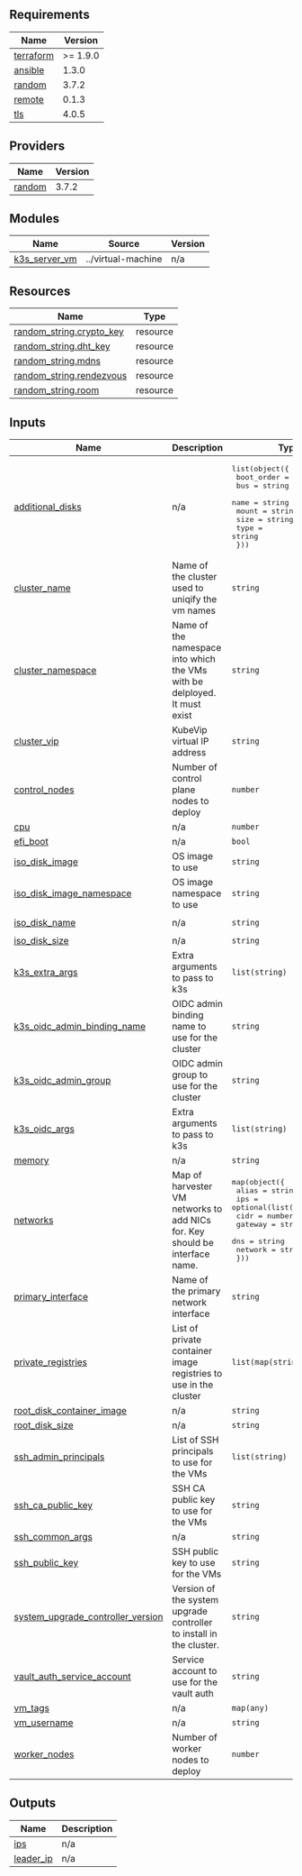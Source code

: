 <!-- BEGIN_TF_DOCS -->
## Requirements

| Name | Version |
|------|---------|
| <a name="requirement_terraform"></a> [terraform](#requirement\_terraform) | >= 1.9.0 |
| <a name="requirement_ansible"></a> [ansible](#requirement\_ansible) | 1.3.0 |
| <a name="requirement_random"></a> [random](#requirement\_random) | 3.7.2 |
| <a name="requirement_remote"></a> [remote](#requirement\_remote) | 0.1.3 |
| <a name="requirement_tls"></a> [tls](#requirement\_tls) | 4.0.5 |

## Providers

| Name | Version |
|------|---------|
| <a name="provider_random"></a> [random](#provider\_random) | 3.7.2 |

## Modules

| Name | Source | Version |
|------|--------|---------|
| <a name="module_k3s_server_vm"></a> [k3s\_server\_vm](#module\_k3s\_server\_vm) | ../virtual-machine | n/a |

## Resources

| Name | Type |
|------|------|
| [random_string.crypto_key](https://registry.terraform.io/providers/hashicorp/random/3.7.2/docs/resources/string) | resource |
| [random_string.dht_key](https://registry.terraform.io/providers/hashicorp/random/3.7.2/docs/resources/string) | resource |
| [random_string.mdns](https://registry.terraform.io/providers/hashicorp/random/3.7.2/docs/resources/string) | resource |
| [random_string.rendezvous](https://registry.terraform.io/providers/hashicorp/random/3.7.2/docs/resources/string) | resource |
| [random_string.room](https://registry.terraform.io/providers/hashicorp/random/3.7.2/docs/resources/string) | resource |

## Inputs

| Name | Description | Type | Default | Required |
|------|-------------|------|---------|:--------:|
| <a name="input_additional_disks"></a> [additional\_disks](#input\_additional\_disks) | n/a | <pre>list(object({<br/>    boot_order = number<br/>    bus        = string<br/>    name       = string<br/>    mount      = string<br/>    size       = string<br/>    type       = string<br/>  }))</pre> | `[]` | no |
| <a name="input_cluster_name"></a> [cluster\_name](#input\_cluster\_name) | Name of the cluster used to uniqify the vm names | `string` | n/a | yes |
| <a name="input_cluster_namespace"></a> [cluster\_namespace](#input\_cluster\_namespace) | Name of the namespace into which the VMs with be delployed. It must exist | `string` | n/a | yes |
| <a name="input_cluster_vip"></a> [cluster\_vip](#input\_cluster\_vip) | KubeVip virtual IP address | `string` | n/a | yes |
| <a name="input_control_nodes"></a> [control\_nodes](#input\_control\_nodes) | Number of control plane nodes to deploy | `number` | `3` | no |
| <a name="input_cpu"></a> [cpu](#input\_cpu) | n/a | `number` | `4` | no |
| <a name="input_efi_boot"></a> [efi\_boot](#input\_efi\_boot) | n/a | `bool` | `false` | no |
| <a name="input_iso_disk_image"></a> [iso\_disk\_image](#input\_iso\_disk\_image) | OS image to use | `string` | n/a | yes |
| <a name="input_iso_disk_image_namespace"></a> [iso\_disk\_image\_namespace](#input\_iso\_disk\_image\_namespace) | OS image  namespace to use | `string` | n/a | yes |
| <a name="input_iso_disk_name"></a> [iso\_disk\_name](#input\_iso\_disk\_name) | n/a | `string` | `"iso-cdrom"` | no |
| <a name="input_iso_disk_size"></a> [iso\_disk\_size](#input\_iso\_disk\_size) | n/a | `string` | `"30Gi"` | no |
| <a name="input_k3s_extra_args"></a> [k3s\_extra\_args](#input\_k3s\_extra\_args) | Extra arguments to pass to k3s | `list(string)` | `[]` | no |
| <a name="input_k3s_oidc_admin_binding_name"></a> [k3s\_oidc\_admin\_binding\_name](#input\_k3s\_oidc\_admin\_binding\_name) | OIDC admin binding name to use for the cluster | `string` | `"cluster-admin"` | no |
| <a name="input_k3s_oidc_admin_group"></a> [k3s\_oidc\_admin\_group](#input\_k3s\_oidc\_admin\_group) | OIDC admin group to use for the cluster | `string` | `""` | no |
| <a name="input_k3s_oidc_args"></a> [k3s\_oidc\_args](#input\_k3s\_oidc\_args) | Extra arguments to pass to k3s | `list(string)` | `[]` | no |
| <a name="input_memory"></a> [memory](#input\_memory) | n/a | `string` | `"32Gi"` | no |
| <a name="input_networks"></a> [networks](#input\_networks) | Map of harvester VM networks to add NICs for. Key should be interface name. | <pre>map(object({<br/>    alias   = string<br/>    ips     = optional(list(string), [])<br/>    cidr    = number<br/>    gateway = string<br/>    dns     = string<br/>    network = string<br/>  }))</pre> | n/a | yes |
| <a name="input_primary_interface"></a> [primary\_interface](#input\_primary\_interface) | Name of the primary network interface | `string` | `"eth0"` | no |
| <a name="input_private_registries"></a> [private\_registries](#input\_private\_registries) | List of private container image registries to use in the cluster | `list(map(string))` | `[]` | no |
| <a name="input_root_disk_container_image"></a> [root\_disk\_container\_image](#input\_root\_disk\_container\_image) | n/a | `string` | `""` | no |
| <a name="input_root_disk_size"></a> [root\_disk\_size](#input\_root\_disk\_size) | n/a | `string` | `"30Gi"` | no |
| <a name="input_ssh_admin_principals"></a> [ssh\_admin\_principals](#input\_ssh\_admin\_principals) | List of SSH principals to use for the VMs | `list(string)` | `[]` | no |
| <a name="input_ssh_ca_public_key"></a> [ssh\_ca\_public\_key](#input\_ssh\_ca\_public\_key) | SSH CA public key to use for the VMs | `string` | `""` | no |
| <a name="input_ssh_common_args"></a> [ssh\_common\_args](#input\_ssh\_common\_args) | n/a | `string` | `""` | no |
| <a name="input_ssh_public_key"></a> [ssh\_public\_key](#input\_ssh\_public\_key) | SSH public key to use for the VMs | `string` | `""` | no |
| <a name="input_system_upgrade_controller_version"></a> [system\_upgrade\_controller\_version](#input\_system\_upgrade\_controller\_version) | Version of the system upgrade controller to install in the cluster. | `string` | `"v0.15.2"` | no |
| <a name="input_vault_auth_service_account"></a> [vault\_auth\_service\_account](#input\_vault\_auth\_service\_account) | Service account to use for the vault auth | `string` | `"vault-auth"` | no |
| <a name="input_vm_tags"></a> [vm\_tags](#input\_vm\_tags) | n/a | `map(any)` | n/a | yes |
| <a name="input_vm_username"></a> [vm\_username](#input\_vm\_username) | n/a | `string` | n/a | yes |
| <a name="input_worker_nodes"></a> [worker\_nodes](#input\_worker\_nodes) | Number of worker nodes to deploy | `number` | `0` | no |

## Outputs

| Name | Description |
|------|-------------|
| <a name="output_ips"></a> [ips](#output\_ips) | n/a |
| <a name="output_leader_ip"></a> [leader\_ip](#output\_leader\_ip) | n/a |
<!-- END_TF_DOCS -->
